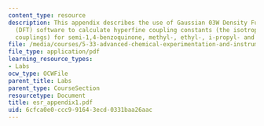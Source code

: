```yaml
---
content_type: resource
description: This appendix describes the use of Gaussian 03W Density Functional Theory
  (DFT) software to calculate hyperfine coupling constants (the isotropic Fermi contact
  couplings) for semi-1,4-benzoquinone, methyl-, ethyl-, i-propyl- and t-butyl semibenzoquinones.
file: /media/courses/5-33-advanced-chemical-experimentation-and-instrumentation-fall-2007/6cfca0e0ccc991643ecd0331baa26aac_esr_appendix1.pdf
file_type: application/pdf
learning_resource_types:
- Labs
ocw_type: OCWFile
parent_title: Labs
parent_type: CourseSection
resourcetype: Document
title: esr_appendix1.pdf
uid: 6cfca0e0-ccc9-9164-3ecd-0331baa26aac
---
```

